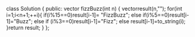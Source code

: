class Solution {
public:
    vector<string> fizzBuzz(int n) {
        vector<string>result(n,"");
        for(int i=1;i<n+1;++i){
            if(i%15==0)result[i-1]=
"FizzBuzz";
else if(i%5==0)result[i-1]="Buzz";
else if (i%3==0)result[i-1]="Fizz";
else result[i-1]=to_string(i);        }return result;
    }
};
